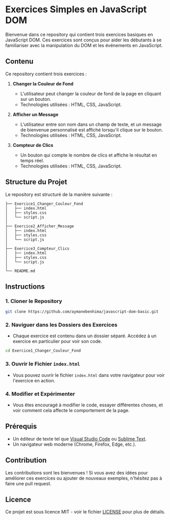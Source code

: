 # Exercices Simples en JavaScript DOM

Bienvenue dans ce repository qui contient trois exercices basiques en JavaScript DOM. Ces exercices sont conçus pour aider les débutants à se familiariser avec la manipulation du DOM et les événements en JavaScript.

## Contenu

Ce repository contient trois exercices :

1. **Changer la Couleur de Fond**
   - L'utilisateur peut changer la couleur de fond de la page en cliquant sur un bouton.
   - Technologies utilisées : HTML, CSS, JavaScript.

2. **Afficher un Message**
   - L'utilisateur entre son nom dans un champ de texte, et un message de bienvenue personnalisé est affiché lorsqu'il clique sur le bouton.
   - Technologies utilisées : HTML, CSS, JavaScript.

3. **Compteur de Clics**
   - Un bouton qui compte le nombre de clics et affiche le résultat en temps réel.
   - Technologies utilisées : HTML, CSS, JavaScript.

## Structure du Projet

Le repository est structuré de la manière suivante :

```plaintext
├── Exercice1_Changer_Couleur_Fond
│   ├── index.html
│   ├── styles.css
│   └── script.js
│
├── Exercice2_Afficher_Message
│   ├── index.html
│   ├── styles.css
│   └── script.js
│
├── Exercice3_Compteur_Clics
│   ├── index.html
│   ├── styles.css
│   └── script.js
│
└── README.md
```

## Instructions

### 1. Cloner le Repository

```bash
git clone https://github.com/aymanebenhima/javascript-dom-basic.git
```

### 2. Naviguer dans les Dossiers des Exercices

- Chaque exercice est contenu dans un dossier séparé. Accédez à un exercice en particulier pour voir son code.

```bash
cd Exercice1_Changer_Couleur_Fond
```

### 3. Ouvrir le Fichier `index.html`

- Vous pouvez ouvrir le fichier `index.html` dans votre navigateur pour voir l'exercice en action.

### 4. Modifier et Expérimenter

- Vous êtes encouragé à modifier le code, essayer différentes choses, et voir comment cela affecte le comportement de la page.

## Prérequis

- Un éditeur de texte tel que [Visual Studio Code](https://code.visualstudio.com/) ou [Sublime Text](https://www.sublimetext.com/).
- Un navigateur web moderne (Chrome, Firefox, Edge, etc.).

## Contribution

Les contributions sont les bienvenues ! Si vous avez des idées pour améliorer ces exercices ou ajouter de nouveaux exemples, n'hésitez pas à faire une pull request.

## Licence

Ce projet est sous licence MIT - voir le fichier [LICENSE](LICENSE) pour plus de détails.
